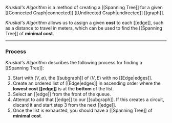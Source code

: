 _Kruskal's Algorithm_ is a method of creating a [[Spanning Tree]] for a given [[Connected Graph|connected]] [[Undirected Graph|undirected]] [[graph]].

_Kruskal's Algorithm_ allows us to assign a given **cost** to each [[edge]], such as a distance to travel in meters, which can be used to find the [[Spanning Tree]] of **minimal cost**.

---
### Process
_Kruskal's Algorithm_ describes the following process for finding a [[Spanning Tree]]:

1.  Start with $(V, \emptyset)$, the [[subgraph]] of $(V, E)$ with no [[Edge|edges]].
2.  Create an ordered list of [[Edge|edges]] in ascending order where the **lowest cost [[edge]]** is at the **bottom** of the list.
3. Select an [[edge]] from the front of the queue.
4. Attempt to add that [[edge]] to our [[subgraph]]. If this creates a circuit, discard it and start step $3$ from the next [[edge]].
5. Once the list is exhausted, you should have a [[Spanning Tree]] of **minimal cost**.